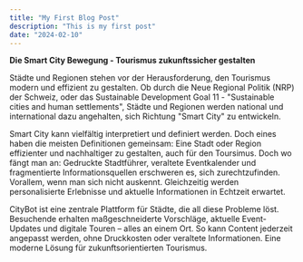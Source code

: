 ```yaml
---
title: "My First Blog Post"
description: "This is my first post"
date: "2024-02-10"
---
```


**Die Smart City Bewegung - Tourismus zukunftssicher gestalten**

Städte und Regionen stehen vor der Herausforderung, den Tourismus modern und effizient zu gestalten. Ob durch die Neue Regional Politik (NRP) der Schweiz, oder das Sustainable Development Goal 11 - "Sustainable cities and human settlements", Städte und Regionen werden national und international dazu angehalten, sich Richtung "Smart City" zu entwickeln.

Smart City kann vielfältig interpretiert und definiert werden. Doch eines haben die meisten Definitionen gemeinsam: Eine Stadt oder Region effizienter und nachhaltiger zu gestalten, auch für den Toursimus. Doch wo fängt man an: Gedruckte Stadtführer, veraltete Eventkalender und fragmentierte Informationsquellen erschweren es, sich zurechtzufinden. Vorallem, wenn man sich nicht auskennt. Gleichzeitig werden personalisierte Erlebnisse und aktuelle Informationen in Echtzeit erwartet.

CityBot ist eine zentrale Plattform für Städte, die all diese Probleme löst. Besuchende erhalten maßgeschneiderte Vorschläge, aktuelle Event-Updates und digitale Touren – alles an einem Ort. So kann Content jederzeit angepasst werden, ohne Druckkosten oder veraltete Informationen. Eine moderne Lösung für zukunftsorientierten Tourismus.